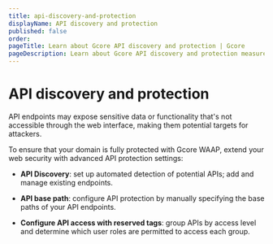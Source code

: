 ```yaml
---
title: api-discovery-and-protection
displayName: API discovery and protection
published: false
order: 
pageTitle: Learn about Gcore API discovery and protection | Gcore
pageDescription: Learn about Gcore API discovery and protection measures.
---
```

# API discovery and protection

API endpoints may expose sensitive data or functionality that's not accessible through the web interface, making them potential targets for attackers.  

To ensure that your domain is fully protected with Gcore WAAP, extend your web security with advanced API protection settings: 

* **API Discovery**: set up automated detection of potential APIs; add and manage existing endpoints. 

* **API base path**: configure API protection by manually specifying the base paths of your API endpoints.

* **Configure API access with reserved tags**: group APIs by access level and determine which user roles are permitted to access each group. 
